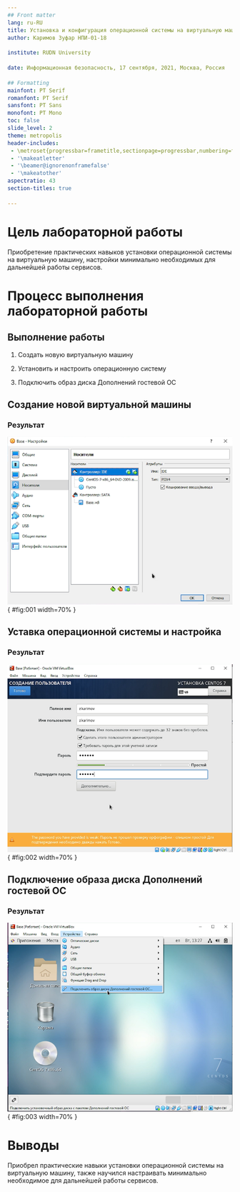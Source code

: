 ```yaml
---
## Front matter
lang: ru-RU
title: Установка и конфигурация операционной системы на виртуальную машину
author: Каримов Зуфар НПИ-01-18

institute: RUDN University

date: Информационная безопасность, 17 сентября, 2021, Москва, Россия

## Formatting
mainfont: PT Serif
romanfont: PT Serif
sansfont: PT Sans
monofont: PT Mono
toc: false
slide_level: 2
theme: metropolis
header-includes:
 - \metroset{progressbar=frametitle,sectionpage=progressbar,numbering=fraction}
 - '\makeatletter'
 - '\beamer@ignorenonframefalse'
 - '\makeatother'
aspectratio: 43
section-titles: true

---
```


# Цель лабораторной работы

Приобретение практических навыков установки операционной системы на виртуальную машину, настройки минимально необходимых для дальнейшей работы сервисов.



# Процесс выполнения лабораторной работы

## Выполнение работы

1. Создать новую виртуальную машину

2. Установить и настроить операционную систему

3. Подключить образ диска Дополнений гостевой OC


## Создание новой виртуальной машины

### Результат

![Окно «Носители» виртуальной машины Base](https://github.com/zikarimov/os-intro/blob/master/lab01/screen/12.png?raw=true){ #fig:001 width=70% }


## Уставка операционной системы и настройка

### Результат

![Настройка виртуальной машины: учётная запись](https://github.com/zikarimov/os-intro/blob/master/lab01/screen/21.png?raw=true){ #fig:002 width=70% }


## Подключение образа диска Дополнений гостевой OC


### Результат

![Подключение образа диска Дополнений гостевой OC](https://github.com/zikarimov/os-intro/blob/master/lab01/screen/27.png?raw=true){ #fig:003 width=70% }



# Выводы

Приобрел практические навыки установки операционной системы на виртуальную машину, также научился настраивать минимально необходимое для дальнейшей работы сервисов.
